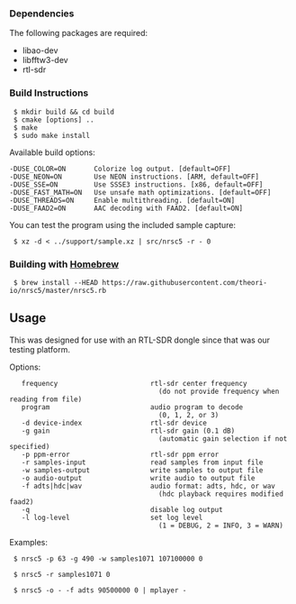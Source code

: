 ### Dependencies

The following packages are required:

 * libao-dev
 * libfftw3-dev
 * rtl-sdr

### Build Instructions

     $ mkdir build && cd build
     $ cmake [options] ..
     $ make
     $ sudo make install

Available build options:

    -DUSE_COLOR=ON       Colorize log output. [default=OFF]
    -DUSE_NEON=ON        Use NEON instructions. [ARM, default=OFF]
    -DUSE_SSE=ON         Use SSSE3 instructions. [x86, default=OFF]
    -DUSE_FAST_MATH=ON   Use unsafe math optimizations. [default=OFF]
    -DUSE_THREADS=ON     Enable multithreading. [default=ON]
    -DUSE_FAAD2=ON       AAC decoding with FAAD2. [default=ON]

You can test the program using the included sample capture:

     $ xz -d < ../support/sample.xz | src/nrsc5 -r - 0

### Building with [Homebrew](https://brew.sh)

     $ brew install --HEAD https://raw.githubusercontent.com/theori-io/nrsc5/master/nrsc5.rb

## Usage

This was designed for use with an RTL-SDR dongle since that was our testing platform.

Options:

       frequency                       rtl-sdr center frequency
                                         (do not provide frequency when reading from file)
       program                         audio program to decode
                                         (0, 1, 2, or 3)
       -d device-index                 rtl-sdr device
       -g gain                         rtl-sdr gain (0.1 dB)
                                         (automatic gain selection if not specified)
       -p ppm-error                    rtl-sdr ppm error
       -r samples-input                read samples from input file
       -w samples-output               write samples to output file
       -o audio-output                 write audio to output file
       -f adts|hdc|wav                 audio format: adts, hdc, or wav
                                         (hdc playback requires modified faad2)
       -q                              disable log output
       -l log-level                    set log level
                                         (1 = DEBUG, 2 = INFO, 3 = WARN)

Examples:

     $ nrsc5 -p 63 -g 490 -w samples1071 107100000 0

     $ nrsc5 -r samples1071 0

     $ nrsc5 -o - -f adts 90500000 0 | mplayer -

